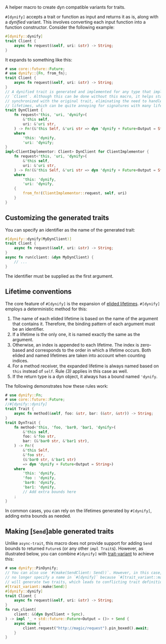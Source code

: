 A helper macro to create dyn compatible variants for traits.

`#[dynify]` accepts a trait or function as input and returns it as is, along
with a *dynified* variant. This involves converting each input function into a
function constructor. Consider the following example:

```rust
#[dynify::dynify]
trait Client {
    async fn request(&self, uri: &str) -> String;
}
```

It expands to something like this:

```rust
# use core::future::Future;
# use dynify::{Fn, from_fn};
trait Client {
    async fn request(&self, uri: &str) -> String;
}
// A dynified trait is generated and implemented for any type that implements
// `Client`. Although this can be done without this macro, it helps stay
// synchronized with the original trait, eliminating the need to handle elided
// lifetimes, which can be quite annoying for signatures with many lifetimes.
trait DynClient {
    fn request<'this, 'uri, 'dynify>(
        &'this self,
        uri: &'uri str,
    ) -> Fn!(&'this Self, &'uri str => dyn 'dynify + Future<Output = String>)
    where
        'this: 'dynify,
        'uri: 'dynify;
}
impl<ClientImplementor: Client> DynClient for ClientImplementor {
    fn request<'this, 'uri, 'dynify>(
        &'this self,
        uri: &'uri str,
    ) -> Fn!(&'this Self, &'uri str => dyn 'dynify + Future<Output = String>)
    where
        'this: 'dynify,
        'uri: 'dynify,
    {
        from_fn!(ClientImplementor::request, self, uri)
    }
}
```

## Customizing the generated traits

You can specify an identifier as the name of the generated trait:

```rust
#[dynify::dynify(MyDynClient)]
trait Client {
    async fn request(&self, uri: &str) -> String;
}
async fn run(client: &dyn MyDynClient) {
    // ...
}
```

The identifier must be supplied as the first argument.

## Lifetime conventions

The core feature of `#[dynify]` is the expansion of
[elided lifetimes](https://doc.rust-lang.org/nomicon/lifetime-elision.html).
`#[dynify]` employs a deterministic method for this:

1. The name of each elided lifetime is based on the name of the argument that
   contains it. Therefore, the binding pattern of each argument must be an
   identifier.
2. If a lifetime is the only one, it is named exactly the same as the argument.
3. Otherwise, an index is appended to each lifetime. The index is zero-based and
   corresponds to the order in which a lifetime occurs. Both elided and named
   lifetimes are taken into account when counting indices.
4. For a method receiver, the expanded lifetime is always named based on `this`
   instead of `self`. Rule *(3)* applies in this case as well.
5. If the return type is a dyn object, it always has a bound named `'dynify`.

The following demonstrates how these rules work:

```rust
# use dynify::Fn;
# use core::future::Future;
//#[dynify::dynify]
trait Trait {
    async fn method(&self, foo: &str, bar: (&str, &str)) -> String;
}
trait DynTrait {
    fn method<'this, 'foo, 'bar0, 'bar1, 'dynify>(
        &'this self,
        foo: &'foo str,
        bar: (&'bar0 str, &'bar1 str),
    ) -> Fn!(
        &'this Self,
        &'foo str,
        (&'bar0 str, &'bar1 str)
        => dyn 'dynify + Future<Output = String>)
    where
        'this: 'dynify,
        'foo : 'dynify,
        'bar0: 'dynify,
        'bar1: 'dynify,
        // Add extra bounds here
    ;
}
```

In common cases, you can rely on the lifetimes generated by `#[dynify]`, adding
extra bounds as needed.

## Making [`Send`]able generated traits

Unlike `async-trait`, this macro does not provide support for adding `Send`
bounds to returned `Future`s (or any other `impl Trait`s). However, as
illustrated below, you can combine `#[dynify]` with
[trait-variant](https://crates.io/crates/trait-variant) to achieve this:

```rust
# use dynify::PinDynify;
// You can also use `#(make(SendClient: Send))`. However, in this case, you can
// no longer specify a name in `#[dynify]` because `#[trait_variant::make]`
// will generate two traits, which leads to conflicting trait definitions.
#[trait_variant::make(Send)]
#[dynify::dynify]
trait Client {
    async fn request(&self, uri: &str) -> String;
}
fn run_client(
    client: &(dyn DynClient + Sync),
) -> impl '_ + std::future::Future<Output = ()> + Send {
    async move {
        client.request("http://magic/request").pin_boxed().await;
    }
}
```
